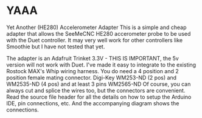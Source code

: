 # YAAA
Yet Another (HE280) Accelerometer Adapter
This is a simple and cheap adapter that allows the SeeMeCNC HE280 accerometer probe to be used with the Duet controller. It may very well work for other controllers like Smoothie but I have not tested that yet.

The adapter is an Adafruit Trinket 3.3V - THIS IS IMPORTANT, the 5v version will not work with Duet.
I've made it easy to integrate to the existing Rostock MAX's Whip wiring harness. You do need a 4 position and 2 position female mating connector.
Digi-Key WM253-ND (2 pos) and WM2535-ND (4 pos) and at least 3 pins WM2565-ND
Of course, you can always cut and splice the wires too, but the connectors are convenient.
Read the source file header for all the details on how to setup the Arduino IDE, pin connections, etc. And the accompanying diagram shows the connections.
